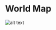 # World Map

![alt text](http://4.bp.blogspot.com/-r_JRmn9U4qc/WtPdTZO1BMI/AAAAAAAABp0/wbC7qwFTZD4mTGt7wAt7leZBJtS9IbekgCK4BGAYYCw/s1600/MapWorld.jpeg)
